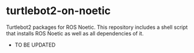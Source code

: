 # turtlebot2-on-noetic
Turtlebot2 packages for ROS Noetic. This repository includes a shell script that installs ROS Noetic as well as all dependencies of it. 

* TO BE UPDATED
